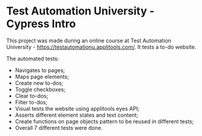 # Test Automation University - Cypress Intro

This project was made during an online course at Test Automation University - https://testautomationu.applitools.com/. It tests a to-do website.

The automated tests:
- Navigates to pages;
- Maps page elements;
- Create new to-dos;
- Toggle checkboxes;
- Clear to-dos;
- Filter to-dos;
- Visual tests the website using applitools eyes API;
- Asserts different element states and text content;
- Create functions on page objects pattern to be reused in different tests;
- Overall 7 different tests were done.
